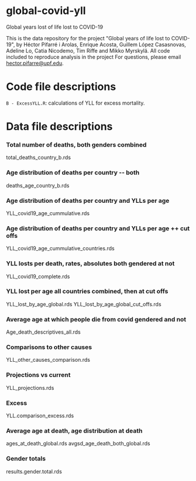 # global-covid-yll
Global years lost of life lost to COVID-19

This is the data repository for the project "Global years of life lost to COVID-19", by Héctor Pifarré i Arolas, Enrique Acosta, Guillem López Casasnovas, Adeline Lo, Catia Nicodemo, Tim Riffe and Mikko Myrskylä. All code included to reproduce analysis in the project
For questions, please email hector.pifarre@upf.edu.
# Code file descriptions
`B - ExcessYLL.R`: calculations of YLL for excess mortality. 

# Data file descriptions

### Total number of deaths, both genders combined
total_deaths_country_b.rds

### Age distribution of deaths per country -- both
deaths_age_country_b.rds

### Age distribution of deaths per country and YLLs per age
YLL_covid19_age_cummulative.rds

### Age distribution of deaths per country and YLLs per age ++ cut offs
YLL_covid19_age_cummulative_countries.rds

### YLL losts per death, rates, absolutes both gendered at not
YLL_covid19_complete.rds

### YLL lost per age all countries combined, then at cut offs
YLL_lost_by_age_global.rds
YLL_lost_by_age_global_cut_offs.rds

### Average age at which people die from covid gendered and not
Age_death_descriptives_all.rds

### Comparisons to other causes
YLL_other_causes_comparison.rds

### Projections vs current
YLL_projections.rds

### Excess 
YLL.comparison_excess.rds

### Average age at death, age distribution at death
ages_at_death_global.rds
avgsd_age_death_both_global.rds

### Gender totals
results.gender.total.rds

